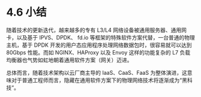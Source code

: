 # 4.6 小结

随着技术的更新迭代，越来越多的专有 L3/L4 网络设备被通用服务器、通用网卡，以及基于 IPVS、DPDK、 fd.io 等框架的特殊软件方案代替，一台普通的物理主机，基于 DPDK 开发的用户态应用程序处理网络数据包时，很容易就可以达到 80Gbps 性能。而如 NGINX、HAProxy 以及 Envoy 这样的功能复杂的 L7 负载均衡器也气势如虹地朝着通用软件方案（网关）迈进。

总体而言，随着技术架构以云厂商主导的 IaaS、CaaS、FaaS 为整体演进，这意味对于普通工程师而言，隐藏在通用软件方案下的物理网络技术将逐渐成为“黑科技”。
